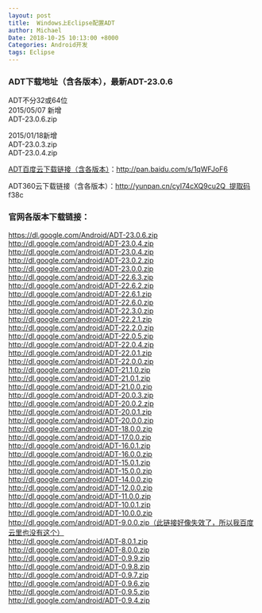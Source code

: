 ```yaml
---
layout: post
title:  Windows上Eclipse配置ADT
author: Michael
Date: 2018-10-25 10:13:00 +8000
Categories: Android开发
tags: Eclipse
---
```


### ADT下载地址（含各版本），最新ADT-23.0.6

ADT不分32或64位<br />
2015/05/07 新增<br />
ADT-23.0.6.zip<br />

2015/01/18新增<br />
ADT-23.0.3.zip<br />
ADT-23.0.4.zip<br />

[ADT百度云下载链接（含各版本）](http://pan.baidu.com/s/1qWFJoF6)：http://pan.baidu.com/s/1qWFJoF6

ADT360云下载链接（含各版本）：http://yunpan.cn/cyI74cXQ9cu2Q  提取码 f38c

### 官网各版本下载链接：

https://dl.google.com/Android/ADT-23.0.6.zip<br />
http://dl.google.com/android/ADT-23.0.4.zip<br />
http://dl.google.com/android/ADT-23.0.4.zip<br />
http://dl.google.com/android/ADT-23.0.2.zip<br />
http://dl.google.com/android/ADT-23.0.0.zip<br />
http://dl.google.com/android/ADT-22.6.3.zip<br />
http://dl.google.com/android/ADT-22.6.2.zip<br />
http://dl.google.com/android/ADT-22.6.1.zip<br />
http://dl.google.com/android/ADT-22.6.0.zip<br />
http://dl.google.com/android/ADT-22.3.0.zip<br />
http://dl.google.com/android/ADT-22.2.1.zip<br />
http://dl.google.com/android/ADT-22.2.0.zip<br />
http://dl.google.com/android/ADT-22.0.5.zip<br />
http://dl.google.com/android/ADT-22.0.4.zip<br />
http://dl.google.com/android/ADT-22.0.1.zip<br />
http://dl.google.com/android/ADT-22.0.0.zip<br />
http://dl.google.com/android/ADT-21.1.0.zip<br />
http://dl.google.com/android/ADT-21.0.1.zip<br />
http://dl.google.com/android/ADT-21.0.0.zip<br />
http://dl.google.com/android/ADT-20.0.3.zip<br />
http://dl.google.com/android/ADT-20.0.2.zip<br />
http://dl.google.com/android/ADT-20.0.1.zip<br />
http://dl.google.com/android/ADT-20.0.0.zip<br />
http://dl.google.com/android/ADT-18.0.0.zip<br />
http://dl.google.com/android/ADT-17.0.0.zip<br />
http://dl.google.com/android/ADT-16.0.1.zip<br />
http://dl.google.com/android/ADT-16.0.0.zip<br />
http://dl.google.com/android/ADT-15.0.1.zip<br />
http://dl.google.com/android/ADT-15.0.0.zip<br />
http://dl.google.com/android/ADT-14.0.0.zip<br />
http://dl.google.com/android/ADT-12.0.0.zip<br />
http://dl.google.com/android/ADT-11.0.0.zip<br />
http://dl.google.com/android/ADT-10.0.1.zip<br />
http://dl.google.com/android/ADT-10.0.0.zip<br />
http://dl.google.com/android/ADT-9.0.0.zip（此链接好像失效了，所以我百度云里也没有这个）<br />
http://dl.google.com/android/ADT-8.0.1.zip<br />
http://dl.google.com/android/ADT-8.0.0.zip<br />
http://dl.google.com/android/ADT-0.9.9.zip<br />
http://dl.google.com/android/ADT-0.9.8.zip<br />
http://dl.google.com/android/ADT-0.9.7.zip<br />
http://dl.google.com/android/ADT-0.9.6.zip<br />
http://dl.google.com/android/ADT-0.9.5.zip<br />
http://dl.google.com/android/ADT-0.9.4.zip<br />